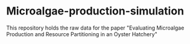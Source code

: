 # Microalgae-production-simulation
This repository holds the raw data for the paper "Evaluating Microalgae Production and Resource Partitioning in an Oyster Hatchery"
